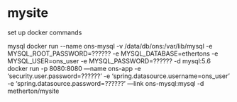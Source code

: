 # mysite

set up docker commands

mysql
docker run --name ons-mysql  -v /data/db/ons:/var/lib/mysql  -e MYSQL_ROOT_PASSWORD=?????? -e MYSQL_DATABASE=ethertons -e MYSQL_USER=ons_user -e MYSQL_PASSWORD=?????? -d mysql:5.6
docker run -p 8080:8080 —name ons-app -e ‘security.user.password=??????’ -e ‘spring.datasource.username=ons_user’ -e ‘spring.datasource.password=??????’ —link ons-mysql:mysql -d metherton/mysite
